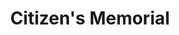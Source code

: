 ---
pid: CH955
title: Citizen's Memorial
location_transcription: near the art museum, in a hill
zipcode: '19104'
outside_phl: 
neighborhood: University City,Belmont,Parkside,Powelton Village
age: '25'
age_range: 20-29
instagram: 
image_file_name: CH_955.jpg
proposal_transcription: |-
  a piece that looks like the Vietnam War monument in D.C. but instead of black its red.
  instead of soldiers names its everyone who has died from gun related mass murders in the U.S. since ... say... Columbine? it will have space to add names just like the VWM does.
topic: Violence
topic_summary: '0'
type: Memorial
keywords_other: 
credit: SAM
image_labels: 
twitter: 
facebook: 
permalink: "/monuments/ch955/"
layout: item-page
---